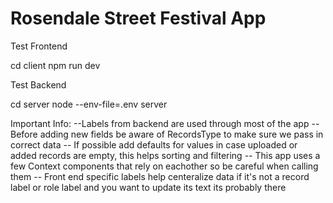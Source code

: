 # Rosendale Street Festival App
 
Test Frontend

cd client
npm run dev

Test Backend

cd server
node --env-file=.env server

Important Info:
--Labels from backend are used through most of the app
    -- Before adding new fields be aware of RecordsType to make sure we pass in correct data
    -- If possible add defaults for values in case uploaded or added records are empty, this helps sorting and filtering
-- This app uses a few Context components that rely on eachother so be careful when calling them
-- Front end specific labels help centeralize data if it's not a record label or role label and you want to update its text
its probably there